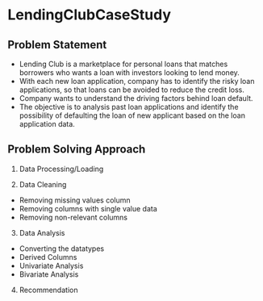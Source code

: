 # LendingClubCaseStudy

## Problem Statement
- Lending Club is a marketplace for personal loans that matches borrowers who wants a loan with investors looking to lend money.
- With each new loan application, company has to identify the risky loan applications, so that loans can be avoided to reduce the credit loss.
- Company wants to understand the driving factors behind loan default.
- The objective is to analysis past loan applications and identify the possibility of defaulting the loan of new applicant based on the loan application data.

## Problem Solving Approach

1. Data Processing/Loading

2. Data Cleaning
 - Removing missing values column
 - Removing columns with single value data
 - Removing non-relevant columns


3. Data Analysis 
 - Converting the datatypes
 - Derived Columns
 - Univariate Analysis
 - Bivariate Analysis
4. Recommendation

